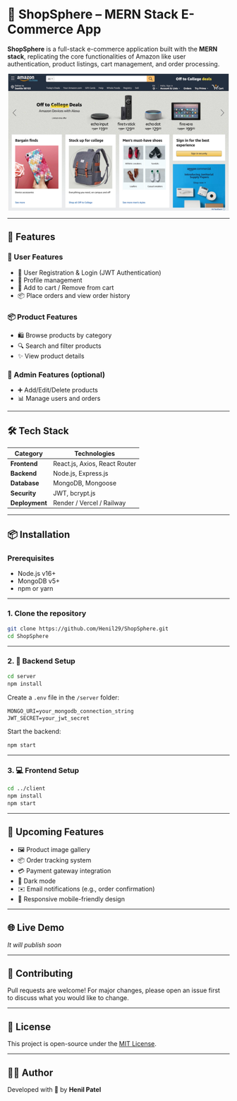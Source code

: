 # 🛒 ShopSphere – MERN Stack E-Commerce App

**ShopSphere** is a full-stack e-commerce application built with the **MERN stack**, replicating the core functionalities of Amazon like user authentication, product listings, cart management, and order processing.

<p align="center">
  <img src="./home.png" alt="ShopSphere Clone" width="500"/>
</p>

---

## 🚀 Features

### 🧑 User Features
- 🔐 User Registration & Login (JWT Authentication)
- 👤 Profile management
- 🛒 Add to cart / Remove from cart
- 📦 Place orders and view order history

### 📦 Product Features
- 🛍️ Browse products by category
- 🔍 Search and filter products
- ✨ View product details

### 🔧 Admin Features (optional)
- ➕ Add/Edit/Delete products
- 📊 Manage users and orders

---

## 🛠 Tech Stack

| Category       | Technologies                          |
|----------------|---------------------------------------|
| **Frontend**   | React.js, Axios, React Router         |
| **Backend**    | Node.js, Express.js                   |
| **Database**   | MongoDB, Mongoose                     |
| **Security**   | JWT, bcrypt.js                        |
| **Deployment** | Render / Vercel / Railway             |

---

## 📦 Installation

### Prerequisites
- Node.js v16+
- MongoDB v5+
- npm or yarn

---

### 1. Clone the repository

```bash
git clone https://github.com/Henil29/ShopSphere.git
cd ShopSphere
```

---

### 2. 🔧 Backend Setup

```bash
cd server
npm install
```

Create a `.env` file in the `/server` folder:

```env
MONGO_URI=your_mongodb_connection_string
JWT_SECRET=your_jwt_secret
```

Start the backend:

```bash
npm start
```

---

### 3. 💻 Frontend Setup

```bash
cd ../client
npm install
npm start
```

---

## 🧠 Upcoming Features

- 🖼️ Product image gallery  
- 📦 Order tracking system  
- 💳 Payment gateway integration  
- 🌙 Dark mode  
- ✉️ Email notifications (e.g., order confirmation)  
- 📱 Responsive mobile-friendly design  

---

## 🌐 Live Demo

*It will publish soon*  

---

## 🤝 Contributing

Pull requests are welcome! For major changes, please open an issue first  
to discuss what you would like to change.

---

## 📄 License

This project is open-source under the [MIT License](LICENSE).

---

## 👨‍💻 Author

Developed with 💛 by **Henil Patel**
